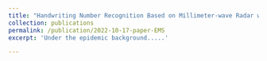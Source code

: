 ```yaml
---
title: "Handwriting Number Recognition Based on Millimeter-wave Radar with Dual-view Feature Fusion Network"
collection: publications
permalink: /publication/2022-10-17-paper-EMS
excerpt: 'Under the epidemic background.....'

---
```

